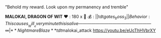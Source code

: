 "Behold my reward. Look upon my permanency and tremble"

__**MALOKAI, DRAGON OF WIT**__
:heart: : 180 x :busts_in_silhouette:
:moneybag: : ||tdt$gates_boss_3||
Behavior: This causes __Will__ every minute this is alive
—————————————————
∞  | **Nightmare Blaze** tdt$malokai_attack
https://youtu.be/eUcThHVbrXY
